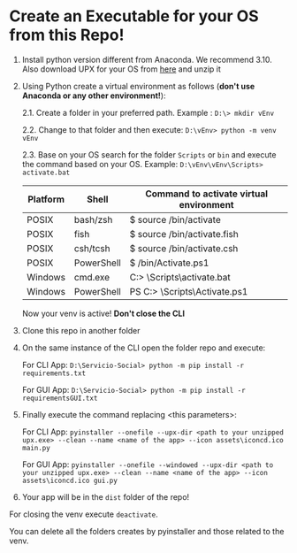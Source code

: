 # Create an Executable for your OS from this Repo!
1. Install python version different from Anaconda. We recommend 3.10. Also download UPX for your OS from [here](https://github.com/upx/upx/releases/tag/v4.2.4) and unzip it 
2. Using Python create a virtual environment as follows (**don't use Anaconda or any other environment!**):

    2.1. Create a folder in your preferred path. Example : `D:\> mkdir vEnv`
    
    2.2. Change to that folder and then execute: `D:\vEnv> python -m venv vEnv`
    
    2.3. Base on your OS search for the folder `Scripts` or `bin` and execute the command based on your OS. Example: `D:\vEnv\vEnv\Scripts> activate.bat`

    | Platform | Shell | Command to activate virtual environment |
    | -------- | ----- | --------------------------------------- |
    | POSIX | bash/zsh | $ source <venv>/bin/activate |
    | POSIX | fish | $ source <venv>/bin/activate.fish |
    | POSIX | csh/tcsh | $ source <venv>/bin/activate.csh |
    | POSIX | PowerShell | $ <venv>/bin/Activate.ps1 |
    | Windows | cmd.exe | C:\> <venv>\Scripts\activate.bat |
    | Windows | PowerShell | PS C:\> <venv>\Scripts\Activate.ps1 |

    Now your venv is active! **Don't close the CLI**

3. Clone this repo in another folder
4. On the same instance of the CLI open the folder repo and execute: 

    For CLI App: `D:\Servicio-Social> python -m pip install -r requirements.txt`
    
    For GUI App: `D:\Servicio-Social> python -m pip install -r requirementsGUI.txt`

5. Finally execute the command replacing \<this parameters\>:
    
    For CLI App: `pyinstaller --onefile --upx-dir <path to your unzipped upx.exe> --clean --name <name of the app> --icon assets\iconcd.ico main.py`
    
    For GUI App: `pyinstaller --onefile --windowed --upx-dir <path to your unzipped upx.exe> --clean --name <name of the app> --icon assets\iconcd.ico gui.py`

6. Your app will be in the `dist` folder of the repo!

For closing the venv execute `deactivate`.

You can delete all the folders creates by pyinstaller and those related to the venv.